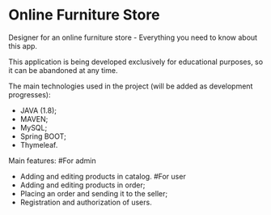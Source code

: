 # Online Furniture Store
Designer for an online furniture store - Everything you need to know about this app.

This application is being developed exclusively for educational purposes, so it can be abandoned at any time.

The main technologies used in the project (will be added as development progresses):
 - JAVA (1.8);
 - MAVEN;
 - MySQL;
 - Spring BOOT;
 - Thymeleaf.

Main features:
#For admin
  - Adding and editing products in catalog.
#For user
  - Adding and editing products in order;
  - Placing an order and sending it to the seller;
  - Registration and authorization of users.
